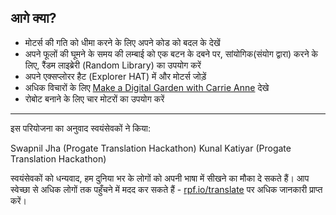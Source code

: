 ## आगे क्या?

- मोटर्स की गति को धीमा करने के लिए अपने कोड को बदल के देखें
- अपने फूलों की घूमने के समय की लम्बाई को एक बटन के दबने पर, सांयोगिक(संयोग द्वारा) करने के लिए, रैंडम लाइब्रेरी (Random Library) का उपयोग करें
- अपने एक्सप्लोरर हैट (Explorer HAT) में और मोटर्स जोड़ें
- अधिक विचारों के लिए [Make a Digital Garden with Carrie Anne](https://www.youtube.com/watch?v=4Fs7y7gZIag) देखे
- रोबोट बनाने के लिए चार मोटरों का उपयोग करें


***

इस परियोजना का अनुवाद स्वयंसेवकों ने किया:

Swapnil Jha (Progate Translation Hackathon)
Kunal Katiyar (Progate Translation Hackathon)

स्वयंसेवकों को धन्यवाद, हम दुनिया भर के लोगों को अपनी भाषा में सीखने का मौका दे सकते हैं। आप स्वेच्छा से अधिक लोगों तक पहुँचने में मदद कर सकते हैं - [rpf.io/translate](https://rpf.io/translate) पर अधिक जानकारी प्राप्त करें।